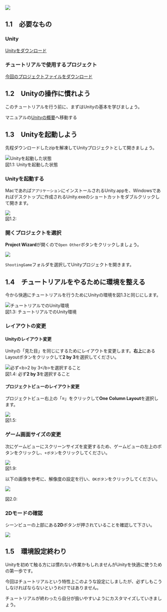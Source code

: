 

![](http://unity3d.com-jp-learn-tutorials.s3.amazonaws.com/2d-shooting-game/images/intro/imageboard_rgh.jpg)



1.1　必要なもの
--------------------------------------

### Unity

[Unityをダウンロード](http://japan.unity3d.com/unity/download/)

### チュートリアルで使用するプロジェクト

[今回のプロジェクトファイルをダウンロード](https://github.com/unity3d-jp-tutorials/2d-shooting-game/archive/master.zip)

1.2　Unityの操作に慣れよう
-------------------------------------------------

このチュートリアルを行う前に、まずはUnityの基本を学びましょう。

マニュアルの[Unityの概要](http://docs.unity3d.com/ja/current/Manual/LearningtheInterface.html)へ移動する

1.3　Unityを起動しよう
---------------------------------------------

先程ダウンロードしたzipを解凍してUnityプロジェクトとして開きましょう。



![Unityを起動した状態](http://unity3d.com-jp-learn-tutorials.s3.amazonaws.com/2d-shooting-game/images/intro/open_unity.png)
<br/>図1.1: Unityを起動した状態



### Unityを起動する

Macであれば`アプリケーション`にインストールされるUnity.appを、Windowsであればデスクトップに作成されるUnity.exeのショートカットをダブルクリックして開きます。



![](http://unity3d.com-jp-learn-tutorials.s3.amazonaws.com/2d-shooting-game/images/intro/finder.png)
<br/>図1.2:



### 開くプロジェクトを選択

**Project
Wizard**が開くので`Open Other`ボタンをクリックしましょう。



![](http://unity3d.com-jp-learn-tutorials.s3.amazonaws.com/2d-shooting-game/images/intro/open_other.png)



`ShootingGame`フォルダを選択してUnityプロジェクトを開きます。

1.4　チュートリアルをやるために環境を整える
------------------------------------------------------------------

今から快適にチュートリアルを行うためにUnityの環境を図1.3と同じにします。



![チュートリアルでのUnity環境](http://unity3d.com-jp-learn-tutorials.s3.amazonaws.com/2d-shooting-game/images/intro/setup_unity.png)
<br/>図1.3: チュートリアルでのUnity環境



### レイアウトの変更

#### Unityのレイアウト変更

Unityの「見た目」を同じにするためにレイアウトを変更します。**右上**にあるLayoutボタンをクリックして**2
by 3**を選択してください。



![必ず\<b\>2 by 3\</b\>を選択すること](http://unity3d.com-jp-learn-tutorials.s3.amazonaws.com/2d-shooting-game/images/intro/change_layout.png)
<br/>図1.4: 必ず**2 by 3**を選択すること



#### プロジェクトビューのレイアウト変更

プロジェクトビュー右上の「**≡**」をクリックして**One Column
Layout**を選択します。



![](http://unity3d.com-jp-learn-tutorials.s3.amazonaws.com/2d-shooting-game/images/intro/change_column_layout.png)
<br/>図1.5:

### ゲーム画面サイズの変更

次にゲームビューにスクリーンサイズを変更するため、ゲームビューの左上のボタンをクリックし、`+ボタン`をクリックしてください。

![](http://unity3d.com-jp-learn-tutorials.s3.amazonaws.com/2d-shooting-game/images/intro/selected_screen_size.png)
<br/>
図1.9:

以下の画像を参考に、解像度の設定を行い、`OKボタン`をクリックしてください。

![](http://unity3d.com-jp-learn-tutorials.s3.amazonaws.com/2d-shooting-game/images/intro/selected_screen_size2.png)
<br/>

図2.0:

### 2Dモードの確認

シーンビューの上部にある**2D**ボタンが押されていることを確認して下さい。



![](http://unity3d.com-jp-learn-tutorials.s3.amazonaws.com/2d-shooting-game/images/intro/2D_mode.png)



1.5　環境設定終わり
------------------------------------------

Unityを初めて触る方には慣れない作業かもしれませんがUnityを快適に使うための第一歩です。

今回はチュートリアルという特性上このような設定にしましたが、必ずしもこうしなければならないというわけではありません。

チュートリアルが終わったら自分が扱いやすいようにカスタマイズしていきましょう。
